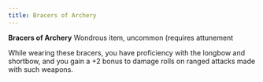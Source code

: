 ```yaml
---
title: Bracers of Archery
---
```


**Bracers of Archery**
Wondrous item, uncommon (requires attunement

While wearing these bracers, you have proficiency with the longbow and shortbow, and you gain a +2 bonus to damage rolls on ranged attacks made with such weapons.